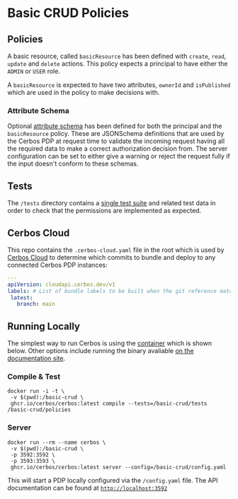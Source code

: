 # Basic CRUD Policies

## Policies


A basic resource, called `basicResource` has been defined with `create`, `read`, `update` and `delete` actions. This policy expects a principal to have either the `ADMIN` or `USER` role.


A `basicResource` is expected to have two attributes, `ownerId` and `isPublished` which are used in the policy to make decisions with.


### Attribute Schema
Optional [attribute schema](https://docs.cerbos.dev/cerbos/latest/policies/schemas.html) has been defined for both the principal and the `basicResource` policy. These are JSONSchema definitions that are used by the Cerbos PDP at request time to validate the incoming request having all the required data to make a correct authorization decision from. The server configuration can be set to either give a warning or reject the request fully if the input doesn't conform to these schemas.


## Tests

The `/tests` directory contains a [single test suite](https://docs.cerbos.dev/cerbos/latest/policies/compile.html#testing) and related test data in order to check that the permissions are implemented as expected.


## Cerbos Cloud
This repo contains the `.cerbos-cloud.yaml` file in the root which is used by [Cerbos Cloud](https://cerbos.dev/cloud) to determine which commits to bundle and deploy to any connected Cerbos PDP instances:


```yaml
---
apiVersion: cloudapi.cerbos.dev/v1
labels: # List of bundle labels to be built when the git reference matches
 latest:
   branch: main
```


## Running Locally


The simplest way to run Cerbos is using the [container](https://docs.cerbos.dev/cerbos/latest/installation/container.html) which is shown below. Other options include running the binary avaliable [on the documentation site](https://docs.cerbos.dev/cerbos/latest/installation/binary.html).


### Compile & Test
```
docker run -i -t \
 -v $(pwd):/basic-crud \
 ghcr.io/cerbos/cerbos:latest compile --tests=/basic-crud/tests /basic-crud/policies
```


### Server
```
docker run --rm --name cerbos \
 -v $(pwd):/basic-crud \
 -p 3592:3592 \
 -p 3593:3593 \
 ghcr.io/cerbos/cerbos:latest server --config=/basic-crud/config.yaml
```
This will start a PDP locally configured via the `/config.yaml` file. The API documentation can be found at [`http://localhost:3592`
](http://localhost:3592)
